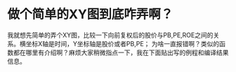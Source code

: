 # 做个简单的XY图到底咋弄啊？

我就想先简单的弄个XY图，比较一下向前复权后的股价与PB,PE,ROE之间的关系。横坐标X轴是时间，Y坐标轴是股价或者PB,PE；
为啥一直报错啊？类似的函数都在哪里有介绍啊？麻烦大家稍微指点一下，我在下面贴出写的例程和编译结果信息。